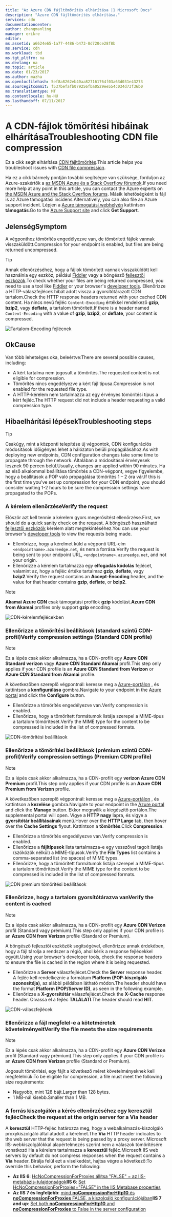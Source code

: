 ```yaml
---
title: "Az Azure CDN fájltömörítés elhárítása |} Microsoft Docs"
description: "Azure CDN fájltömörítés elhárítása."
services: cdn
documentationcenter: 
author: zhangmanling
manager: erikre
editor: 
ms.assetid: a6624e65-1a77-4486-b473-8d720ce28f8b
ms.service: cdn
ms.workload: tbd
ms.tgt_pltfrm: na
ms.devlang: na
ms.topic: article
ms.date: 01/23/2017
ms.author: mazha
ms.openlocfilehash: 5ef8a8262eb40aa827161764f03a63d031e43273
ms.sourcegitcommit: f537befafb079256fba0529ee554c034d73f36b0
ms.translationtype: MT
ms.contentlocale: hu-HU
ms.lasthandoff: 07/11/2017
---
```

# <a name="troubleshooting-cdn-file-compression"></a><span data-ttu-id="55c8b-103">A CDN-fájlok tömörítési hibáinak elhárítása</span><span class="sxs-lookup"><span data-stu-id="55c8b-103">Troubleshooting CDN file compression</span></span>
<span data-ttu-id="55c8b-104">Ez a cikk segít elhárítása [CDN fájltömörítés](cdn-improve-performance.md).</span><span class="sxs-lookup"><span data-stu-id="55c8b-104">This article helps you troubleshoot issues with [CDN file compression](cdn-improve-performance.md).</span></span>

<span data-ttu-id="55c8b-105">Ha ez a cikk bármely pontján további segítségre van szüksége, forduljon az Azure-szakértők a [az MSDN Azure és a Stack Overflow fórumok](https://azure.microsoft.com/support/forums/).</span><span class="sxs-lookup"><span data-stu-id="55c8b-105">If you need more help at any point in this article, you can contact the Azure experts on [the MSDN Azure and the Stack Overflow forums](https://azure.microsoft.com/support/forums/).</span></span> <span data-ttu-id="55c8b-106">Másik lehetőségként is fájl is az Azure támogatási incidens.</span><span class="sxs-lookup"><span data-stu-id="55c8b-106">Alternatively, you can also file an Azure support incident.</span></span> <span data-ttu-id="55c8b-107">Lépjen a [Azure támogatási webhelyén](https://azure.microsoft.com/support/options/) kattintson **támogatás**.</span><span class="sxs-lookup"><span data-stu-id="55c8b-107">Go to the [Azure Support site](https://azure.microsoft.com/support/options/) and click **Get Support**.</span></span>

## <a name="symptom"></a><span data-ttu-id="55c8b-108">Jelenség</span><span class="sxs-lookup"><span data-stu-id="55c8b-108">Symptom</span></span>
<span data-ttu-id="55c8b-109">A végponthoz tömörítés engedélyezve van, de tömörített fájlok vannak visszaküldött.</span><span class="sxs-lookup"><span data-stu-id="55c8b-109">Compression for your endpoint is enabled, but files are being returned uncompressed.</span></span>

> [!TIP]
> <span data-ttu-id="55c8b-110">Annak ellenőrzéséhez, hogy a fájlok tömörített vannak visszaküldött kell használnia egy eszköz, például [Fiddler](http://www.telerik.com/fiddler) vagy a böngésző [fejlesztői eszközök](https://developer.microsoft.com/microsoft-edge/platform/documentation/f12-devtools-guide/).</span><span class="sxs-lookup"><span data-stu-id="55c8b-110">To check whether your files are being returned compressed, you need to use a tool like [Fiddler](http://www.telerik.com/fiddler) or your browser's [developer tools](https://developer.microsoft.com/microsoft-edge/platform/documentation/f12-devtools-guide/).</span></span>  <span data-ttu-id="55c8b-111">Ellenőrizze a HTTP-válaszfejlécek hibát adott vissza a gyorsítótárazott CDN tartalom.</span><span class="sxs-lookup"><span data-stu-id="55c8b-111">Check the HTTP response headers returned with your cached CDN content.</span></span>  <span data-ttu-id="55c8b-112">Ha nincs nevű fejléc `Content-Encoding` értékkel rendelkező **gzip**, **bzip2**, vagy **deflate**, a tartalom tömörített.</span><span class="sxs-lookup"><span data-stu-id="55c8b-112">If there is a header named `Content-Encoding` with a value of **gzip**, **bzip2**, or **deflate**, your content is compressed.</span></span>
> 
> ![Tartalom-Encoding fejlécnek](./media/cdn-troubleshoot-compression/cdn-content-header.png)
> 
> 

## <a name="cause"></a><span data-ttu-id="55c8b-114">Ok</span><span class="sxs-lookup"><span data-stu-id="55c8b-114">Cause</span></span>
<span data-ttu-id="55c8b-115">Van több lehetséges oka, beleértve:</span><span class="sxs-lookup"><span data-stu-id="55c8b-115">There are several possible causes, including:</span></span>

* <span data-ttu-id="55c8b-116">A kért tartalma nem jogosult a tömörítés.</span><span class="sxs-lookup"><span data-stu-id="55c8b-116">The requested content is not eligible for compression.</span></span>
* <span data-ttu-id="55c8b-117">Tömörítés nincs engedélyezve a kért fájl típusa.</span><span class="sxs-lookup"><span data-stu-id="55c8b-117">Compression is not enabled for the requested file type.</span></span>
* <span data-ttu-id="55c8b-118">A HTTP-kérelem nem tartalmazza az egy érvényes tömörítési típus a kért fejléc.</span><span class="sxs-lookup"><span data-stu-id="55c8b-118">The HTTP request did not include a header requesting a valid compression type.</span></span>

## <a name="troubleshooting-steps"></a><span data-ttu-id="55c8b-119">Hibaelhárítási lépések</span><span class="sxs-lookup"><span data-stu-id="55c8b-119">Troubleshooting steps</span></span>
> [!TIP]
> <span data-ttu-id="55c8b-120">Csakúgy, mint a központi telepítése új végpontok, CDN konfigurációs módosítások időigényes lehet a hálózaton belüli propagálásához.</span><span class="sxs-lookup"><span data-stu-id="55c8b-120">As with deploying new endpoints, CDN configuration changes take some time to propagate through the network.</span></span>  <span data-ttu-id="55c8b-121">Általában a módosításai érvényesek lesznek 90 percen belül.</span><span class="sxs-lookup"><span data-stu-id="55c8b-121">Usually, changes are applied within 90 minutes.</span></span>  <span data-ttu-id="55c8b-122">Ha az első alkalommal beállítása tömörítés a CDN-végpont, vegye figyelembe, hogy a beállítások a POP való propagálása tömörítés 1 – 2 óra vár.</span><span class="sxs-lookup"><span data-stu-id="55c8b-122">If this is the first time you've set up compression for your CDN endpoint, you should consider waiting 1-2 hours to be sure the compression settings have propagated to the POPs.</span></span> 
> 
> 

### <a name="verify-the-request"></a><span data-ttu-id="55c8b-123">A kérelem ellenőrzése</span><span class="sxs-lookup"><span data-stu-id="55c8b-123">Verify the request</span></span>
<span data-ttu-id="55c8b-124">Először azt kell tennie a kérelem gyors megerősítést ellenőrzése.</span><span class="sxs-lookup"><span data-stu-id="55c8b-124">First, we should do a quick sanity check on the request.</span></span>  <span data-ttu-id="55c8b-125">A böngésző használható [fejlesztői eszközök](https://developer.microsoft.com/microsoft-edge/platform/documentation/f12-devtools-guide/) kérelem alatt megtekintéséhez.</span><span class="sxs-lookup"><span data-stu-id="55c8b-125">You can use your browser's [developer tools](https://developer.microsoft.com/microsoft-edge/platform/documentation/f12-devtools-guide/) to view the requests being made.</span></span>

* <span data-ttu-id="55c8b-126">Ellenőrizze, hogy a kérelmet küld a végponti URL-cím `<endpointname>.azureedge.net`, és nem a forrása.</span><span class="sxs-lookup"><span data-stu-id="55c8b-126">Verify the request is being sent to your endpoint URL, `<endpointname>.azureedge.net`, and not your origin.</span></span>
* <span data-ttu-id="55c8b-127">Ellenőrizze a kérelem tartalmazza egy **elfogadás kódolás** fejlécet, valamint az, hogy a fejléc értéke tartalmaz **gzip**, **deflate**, vagy **bzip2**.</span><span class="sxs-lookup"><span data-stu-id="55c8b-127">Verify the request contains an **Accept-Encoding** header, and the value for that header contains **gzip**, **deflate**, or **bzip2**.</span></span>

> [!NOTE]
> <span data-ttu-id="55c8b-128">**Akamai Azure CDN** csak támogatási profilok **gzip** kódolást.</span><span class="sxs-lookup"><span data-stu-id="55c8b-128">**Azure CDN from Akamai** profiles only support **gzip** encoding.</span></span>
> 
> 

![CDN-kérelemfejlécekben](./media/cdn-troubleshoot-compression/cdn-request-headers.png)

### <a name="verify-compression-settings-standard-cdn-profile"></a><span data-ttu-id="55c8b-130">Ellenőrizze a tömörítési beállítások (standard szintű CDN-profil)</span><span class="sxs-lookup"><span data-stu-id="55c8b-130">Verify compression settings (Standard CDN profile)</span></span>
> [!NOTE]
> <span data-ttu-id="55c8b-131">Ez a lépés csak akkor alkalmazza, ha a CDN-profilt egy **Azure CDN Standard verizon** vagy **Azure CDN Standard Akamai** profil.</span><span class="sxs-lookup"><span data-stu-id="55c8b-131">This step only applies if your CDN profile is an **Azure CDN Standard from Verizon** or **Azure CDN Standard from Akamai** profile.</span></span> 
> 
> 

<span data-ttu-id="55c8b-132">A következőben szereplő végpontnál: keresse meg a [Azure-portálon](https://portal.azure.com) , és kattintson a **konfigurálása** gombra.</span><span class="sxs-lookup"><span data-stu-id="55c8b-132">Navigate to your endpoint in the [Azure portal](https://portal.azure.com) and click the **Configure** button.</span></span>

* <span data-ttu-id="55c8b-133">Ellenőrizze a tömörítés engedélyezve van.</span><span class="sxs-lookup"><span data-stu-id="55c8b-133">Verify compression is enabled.</span></span>
* <span data-ttu-id="55c8b-134">Ellenőrizze, hogy a tömörített formátumok listája szerepel a MIME-típus a tartalom tömörítését.</span><span class="sxs-lookup"><span data-stu-id="55c8b-134">Verify the MIME type for the content to be compressed is included in the list of compressed formats.</span></span>

![CDN-tömörítési beállítások](./media/cdn-troubleshoot-compression/cdn-compression-settings.png)

### <a name="verify-compression-settings-premium-cdn-profile"></a><span data-ttu-id="55c8b-136">Ellenőrizze a tömörítési beállítások (prémium szintű CDN-profil)</span><span class="sxs-lookup"><span data-stu-id="55c8b-136">Verify compression settings (Premium CDN profile)</span></span>
> [!NOTE]
> <span data-ttu-id="55c8b-137">Ez a lépés csak akkor alkalmazza, ha a CDN-profilt egy **verizon Azure CDN Premium** profil.</span><span class="sxs-lookup"><span data-stu-id="55c8b-137">This step only applies if your CDN profile is an **Azure CDN Premium from Verizon** profile.</span></span>
> 
> 

<span data-ttu-id="55c8b-138">A következőben szereplő végpontnál: keresse meg a [Azure-portálon](https://portal.azure.com) , és kattintson a **kezelése** gombra.</span><span class="sxs-lookup"><span data-stu-id="55c8b-138">Navigate to your endpoint in the [Azure portal](https://portal.azure.com) and click the **Manage** button.</span></span>  <span data-ttu-id="55c8b-139">Ekkor megnyílik a kiegészítő portálon.</span><span class="sxs-lookup"><span data-stu-id="55c8b-139">The supplemental portal will open.</span></span>  <span data-ttu-id="55c8b-140">Vigye a **HTTP nagy** lapra, és vigye a **gyorsítótár beállításainak** menü.</span><span class="sxs-lookup"><span data-stu-id="55c8b-140">Hover over the **HTTP Large** tab, then hover over the **Cache Settings** flyout.</span></span>  <span data-ttu-id="55c8b-141">Kattintson a **tömörítés**.</span><span class="sxs-lookup"><span data-stu-id="55c8b-141">Click **Compression**.</span></span> 

* <span data-ttu-id="55c8b-142">Ellenőrizze a tömörítés engedélyezve van.</span><span class="sxs-lookup"><span data-stu-id="55c8b-142">Verify compression is enabled.</span></span>
* <span data-ttu-id="55c8b-143">Ellenőrizze a **fájltípusok** lista tartalmazza-e egy vesszővel tagolt listája (szóközök nélkül) a MIME-típusok.</span><span class="sxs-lookup"><span data-stu-id="55c8b-143">Verify the **File Types** list contains a comma-separated list (no spaces) of MIME types.</span></span>
* <span data-ttu-id="55c8b-144">Ellenőrizze, hogy a tömörített formátumok listája szerepel a MIME-típus a tartalom tömörítését.</span><span class="sxs-lookup"><span data-stu-id="55c8b-144">Verify the MIME type for the content to be compressed is included in the list of compressed formats.</span></span>

![CDN premium tömörítési beállítások](./media/cdn-troubleshoot-compression/cdn-compression-settings-premium.png)

### <a name="verify-the-content-is-cached"></a><span data-ttu-id="55c8b-146">Ellenőrizze, hogy a tartalom gyorsítótárazva van</span><span class="sxs-lookup"><span data-stu-id="55c8b-146">Verify the content is cached</span></span>
> [!NOTE]
> <span data-ttu-id="55c8b-147">Ez a lépés csak akkor alkalmazza, ha a CDN-profilt egy **Azure CDN Verizon** profil (Standard vagy prémium).</span><span class="sxs-lookup"><span data-stu-id="55c8b-147">This step only applies if your CDN profile is an **Azure CDN from Verizon** profile (Standard or Premium).</span></span>
> 
> 

<span data-ttu-id="55c8b-148">A böngésző fejlesztői eszközök segítségével, ellenőrizze annak érdekében, hogy a fájl tárolja a rendszer a régió, ahol kérik a response fejlécekkel együtt.</span><span class="sxs-lookup"><span data-stu-id="55c8b-148">Using your browser's developer tools, check the response headers to ensure the file is cached in the region where it is being requested.</span></span>

* <span data-ttu-id="55c8b-149">Ellenőrizze a **Server** válaszfejlécet.</span><span class="sxs-lookup"><span data-stu-id="55c8b-149">Check the **Server** response header.</span></span>  <span data-ttu-id="55c8b-150">A fejléc kell rendelkeznie a formátum **Platform (POP-kiszolgáló azonosítója)**, az alábbi példában látható módon.</span><span class="sxs-lookup"><span data-stu-id="55c8b-150">The header should have the format **Platform (POP/Server ID)**, as seen in the following example.</span></span>
* <span data-ttu-id="55c8b-151">Ellenőrizze a **X-gyorsítótár** válaszfejlécet.</span><span class="sxs-lookup"><span data-stu-id="55c8b-151">Check the **X-Cache** response header.</span></span>  <span data-ttu-id="55c8b-152">Olvassa el a fejléc **TALÁLATI**.</span><span class="sxs-lookup"><span data-stu-id="55c8b-152">The header should read **HIT**.</span></span>  

![CDN-válaszfejlécek](./media/cdn-troubleshoot-compression/cdn-response-headers.png)

### <a name="verify-the-file-meets-the-size-requirements"></a><span data-ttu-id="55c8b-154">Ellenőrizze a fájl megfelel-e a kötetméretek követelményeit</span><span class="sxs-lookup"><span data-stu-id="55c8b-154">Verify the file meets the size requirements</span></span>
> [!NOTE]
> <span data-ttu-id="55c8b-155">Ez a lépés csak akkor alkalmazza, ha a CDN-profilt egy **Azure CDN Verizon** profil (Standard vagy prémium).</span><span class="sxs-lookup"><span data-stu-id="55c8b-155">This step only applies if your CDN profile is an **Azure CDN from Verizon** profile (Standard or Premium).</span></span>
> 
> 

<span data-ttu-id="55c8b-156">Jogosult tömörítési, egy fájlt a következő méret követelményeknek kell megfelelniük:</span><span class="sxs-lookup"><span data-stu-id="55c8b-156">To be eligible for compression, a file must meet the following size requirements:</span></span>

* <span data-ttu-id="55c8b-157">Nagyobb, mint 128 bájt.</span><span class="sxs-lookup"><span data-stu-id="55c8b-157">Larger than 128 bytes.</span></span>
* <span data-ttu-id="55c8b-158">1 MB-nál kisebb.</span><span class="sxs-lookup"><span data-stu-id="55c8b-158">Smaller than 1 MB.</span></span>

### <a name="check-the-request-at-the-origin-server-for-a-via-header"></a><span data-ttu-id="55c8b-159">A forrás kiszolgálón a kérés ellenőrzéséhez egy **keresztül** fejléc</span><span class="sxs-lookup"><span data-stu-id="55c8b-159">Check the request at the origin server for a **Via** header</span></span>
<span data-ttu-id="55c8b-160">A **keresztül** HTTP-fejléc határozza meg, hogy a webalkalmazás-kiszolgáló proxykiszolgáló által átadott a kérelmet.</span><span class="sxs-lookup"><span data-stu-id="55c8b-160">The **Via** HTTP header indicates to the web server that the request is being passed by a proxy server.</span></span>  <span data-ttu-id="55c8b-161">Microsoft IIS-webkiszolgálókkal alapértelmezés szerint nem a válaszok tömörítésére vonatkozó Ha a kérelem tartalmazza a **keresztül** fejléc.</span><span class="sxs-lookup"><span data-stu-id="55c8b-161">Microsoft IIS web servers by default do not compress responses when the request contains a **Via** header.</span></span>  <span data-ttu-id="55c8b-162">Bírálja felül ezt a viselkedést, hajtsa végre a következő:</span><span class="sxs-lookup"><span data-stu-id="55c8b-162">To override this behavior, perform the following:</span></span>

* <span data-ttu-id="55c8b-163">**Az IIS 6**: [HcNoCompressionForProxies állítsa "FALSE" = az IIS-metabázis-tulajdonságok](https://msdn.microsoft.com/library/ms525390.aspx)</span><span class="sxs-lookup"><span data-stu-id="55c8b-163">**IIS 6**: [Set HcNoCompressionForProxies="FALSE" in the IIS Metabase properties](https://msdn.microsoft.com/library/ms525390.aspx)</span></span>
* <span data-ttu-id="55c8b-164">**Az IIS 7 és legfeljebb**: [mind **noCompressionForHttp10** és **noCompressionForProxies** FALSE, a kiszolgáló konfigurációjában](http://www.iis.net/configreference/system.webserver/httpcompression)</span><span class="sxs-lookup"><span data-stu-id="55c8b-164">**IIS 7 and up**: [Set both **noCompressionForHttp10** and **noCompressionForProxies** to False in the server configuration](http://www.iis.net/configreference/system.webserver/httpcompression)</span></span>

